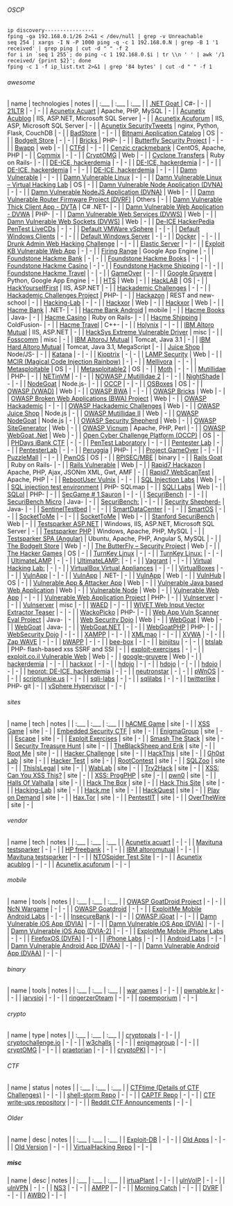 ###### OSCP
```
ip discovery----------------
fping -ga 192.168.0.1/26 2>&1 < /dev/null | grep -v Unreachable
seq 254 | xargs -I N -P 1000 ping -q -c 1 192.168.0.N | grep -B 1 '1 received' | grep ping | cut -d " " -f 2
for i in `seq 1 255`; do ping -c 1 192.168.0.$i | tr \\n ' ' | awk '/1 received/ {print $2}'; done
fping -c 1 -f ip_list.txt 2>&1 | grep '84 bytes' | cut -d " " -f 1
```

###### awesome
| name                                                                                                                                                | technologies                                | notes |
| :___                                                                                                                                                | :___                                        | :___  |
| [.NET Goat ](https://github.com/jerryhoff/WebGoat.NET/                                                        )                                     | C#-                                         | -     |
| [21LTR](http://21ltr.com/scenes/                                                                         )                                          | -                                           | -     |
| [Acunetix Acuart](http://testphp.vulnweb.com/                                                                      )                                | Apache, PHP, MySQL                          | -     |
| [Acunetix Acublog](http://testaspnet.vulnweb.com/                                                                   )                               | IIS, ASP.NET, Microsoft SQL Server          | -     |
| [Acunetix Acuforum](http://testasp.vulnweb.com/                                                                      )                              | IIS, ASP, Microsoft SQL Server              | -     |
| [Acunetix SecurityTweets](http://testhtml5.vulnweb.com/                                                                    )                        | nginx, Python, Flask, CouchDB               | -     |
| [BadStore](http://www.badstore.net/                                                                         )                                       | -                                           | -     |
| [Bitnami Application Catalog](https://bitnami.com/stacks                                                                       )                    | OS                                          | -     |
| [BodgeIt Store](http://code.google.com/p/bodgeit/                                                                )                                  | -                                           | -     |
| [Bricks ](http://sechow.com/bricks/index.html                                                              )                                        | PHP-                                        | -     |
| [Butterfly Security Project](http://thebutterflytmp.sourceforge.net/                                                          )                     | -                                           | -     |
| [Bwapp](https://sourceforge.net/projects/bwapp/files/bee-box/                                            )                                          | web                                         | -     |
| [CTFd](https://github.com/isislab/CTFd                                                                  )                                           | -                                           | -     |
| [Cenzic crackmebank](http://crackme.cenzic.com/                                                                       )                             | CentOS, Apache, PHP                         | -     |
| [Commix](https://github.com/stasinopoulos/commix-testbed                                                  )                                         | -                                           | -     |
| [CryptOMG](https://github.com/SpiderLabs/CryptOMG                                                           )                                       | Web                                         | -     |
| [Cyclone Transfers](https://github.com/fridaygoldsmith/bwa_cyclone_transfers                                         )                              | Ruby on Rails-                              | -     |
| [DE-ICE, hackerdemia](http://hackingdojo.com/downloads/iso/De-ICE_S1.110.iso                                           )                            | -                                           | -     |
| [DE-ICE, hackerdemia](http://hackingdojo.com/downloads/iso/De-ICE_S1.120.iso                                           )                            | -                                           | -     |
| [DE-ICE, hackerdemia](http://hackingdojo.com/downloads/iso/De-ICE_S1.123.iso                                           )                            | -                                           | -     |
| [DE-ICE, hackerdemia](http://hackingdojo.com/downloads/iso/De-ICE_S2.100.iso                                           )                            | -                                           | -     |
| [Damn Vulnerable](http://www.damnvulnerablelinux.org                                                               )                                | -                                           | -     |
| [Damn Vulnerable Linux](http://sourceforge.net/projects/virtualhacking/files/os/dvl/                                     )                          | -                                           | -     |
| [Damn Vulnerable Linux – Virtual Hacking Lab](https://sourceforge.net/projects/virtualhacking/files/os/dvl/                                    )    | OS                                          | -     |
| [Damn Vulnerable Node Application (DVNA)](https://github.com/quantumfoam/DVNA/                                                             )        | -                                           | -     |
| [Damn Vulnerable NodeJS Application (DVNA)](https://github.com/appsecco/dvna                                                                 )      | Web                                         | -     |
| [Damn Vulnerable Router Firmware Project (DVRF)](https://github.com/praetorian-inc/DVRF                                                           ) | Others                                      | -     |
| [Damn Vulnerable Thick Client App - DVTA](https://github.com/secvulture/dvta                                                               )        | C# .NET-                                    | -     |
| [Damn Vulnerable Web Application - DVWA](http://www.dvwa.co.uk/                                                                           )         | PHP-                                        | -     |
| [Damn Vulnerable Web Services (DVWS)](https://github.com/snoopysecurity/dvws                                                           )            | Web                                         | -     |
| [Damn Vulnerable Web Sockets (DVWS)](https://github.com/interference-security/DVWS/                                                   )             | Web                                         | -     |
| [De-ICE HackerPedia PenTest LiveCDs](http://de-ice.net/hackerpedia/index.php/De-ICE.net_PenTest_Disks                                 )             | -                                           | -     |
| [Default VMWare vSphere](http://www.vmware.com/products/vsphere/                                                          )                         | -                                           | -     |
| [Default Windows Clients](https://www.microsoft.com/en-us/evalcenter/evaluate-windows-10-enterprise                        )                        | -                                           | -     |
| [Default Windows Server](https://www.microsoft.com/en-us/evalcenter/evaluate-windows-server-technical-preview             )                         | -                                           | -     |
| [Docker](https://www.docker.com/                                                                          )                                         | -                                           | -     |
| [Drunk Admin Web Hacking Challenge](https://bechtsoudis.com/work-stuff/challenges/drunk-admin-web-hacking-challenge/                 )              | -                                           | -     |
| [Elastic Server](http://elasticserver.com                                                                         )                                 | -                                           | -     |
| [Exploit KB Vulnerable Web App](http://exploit.co.il/projects/vuln-web-app/                                                      )                  | -                                           | -     |
| [Firing Range](https://public-firing-range.appspot.com/                                                         )                                   | Google App Engine                           | -     |
| [Foundstone Hackme Bank](http://www.mcafee.com/us/downloads/free-tools/hacme-bank.aspx                                    )                         | -                                           | -     |
| [Foundstone Hackme Books](http://www.mcafee.com/us/downloads/free-tools/hacmebooks.aspx                                    )                        | -                                           | -     |
| [Foundstone Hackme Casino](http://www.mcafee.com/us/downloads/free-tools/hacme-casino.aspx                                  )                       | -                                           | -     |
| [Foundstone Hackme Shipping](http://www.mcafee.com/us/downloads/free-tools/hacmeshipping.aspx                                 )                     | -                                           | -     |
| [Foundstone Hackme Travel](http://www.mcafee.com/us/downloads/free-tools/hacmetravel.aspx                                   )                       | -                                           | -     |
| [GameOver](http://sourceforge.net/projects/null-gameover/                                                   )                                       | -                                           | -     |
| [Google Gruyere](http://google-gruyere.appspot.com/start                                                          )                                 | Python, Google App Engine                   | -     |
| [HTS](https://www.hackthissite.org/                                                                    )                                            | Web                                         | -     |
| [HackLAB](http://www.rebootuser.com/?page_id=1041                                                          )                                        | OS                                          | -     |
| [HackYourselfFirst](http://hack-yourself-first.com/                                                                  )                              | IIS, ASP.NET                                | -     |
| [Hackademic Challenges](http://www.hackademic.eu                                                                         )                          | -                                           | -     |
| [Hackademic Challenges Project](https://www.owasp.org/index.php/OWASP_Hackademic_Challenges_Project                              )                  | PHP-                                        | -     |
| [Hackazon](https://github.com/rapid7/hackazon                                                               )                                       | REST and new-school                         | -     |
| [Hacking-Lab](http://www.hacking-lab.com/hl_livecd                                                             )                                    | -                                           | -     |
| [Hackxor](https://hackxor.net/                                                                             )                                        | Web                                         | -     |
| [Hackxor](https://sourceforge.net/projects/hackxor/                                                        )                                        | Web                                         | -     |
| [Hacme Bank](http://www.mcafee.com/us/downloads/free-tools/hacme-bank.aspx                                    )                                     | .NET-                                       | -     |
| [Hacme Bank Android](http://www.mcafee.com/us/downloads/free-tools/hacme-bank-android.aspx                            )                             | mobile                                      | -     |
| [Hacme Books](http://www.mcafee.com/us/downloads/free-tools/hacmebooks.aspx                                    )                                    | Java-                                       | -     |
| [Hacme Casino](http://www.mcafee.com/us/downloads/free-tools/hacme-casino.aspx                                  )                                   | Ruby on Rails-                              | -     |
| [Hacme Shipping](http://www.mcafee.com/us/downloads/free-tools/hacmeshipping.aspx                                 )                                 | ColdFusion-                                 | -     |
| [Hacme Travel](http://www.mcafee.com/us/downloads/free-tools/hacmetravel.aspx                                   )                                   | C++-                                        | -     |
| [Holynix](http://sourceforge.net/projects/holynix/files/                                                   )                                        | -                                           | -     |
| [IBM Altoro Mutual](http://demo.testfire.net/                                                                        )                              | IIS, ASP.NET                                | -     |
| [HackSys Extreme Vulnerable Driver](http://www.payatu.com/hacksys-extreme-vulnerable-driver/                                         )              | misc                                        | -     |
| [Fosscomm](https://github.com/nikosdano/fosscomm                                                            )                                       | misc                                        | -     |
| [IBM AltoroJ Mutual](http://www.altoromutual.com:8080/                                                                )                             | Tomcat, Java 3.1                            | -     |
| [IBM Hard Altoro Mutual](http://hard.altoromutual.com/                                                                    )                         | Tomcat, Java 3.1, MegaScript                | -     |
| [Juice Shop](https://www.owasp.org/index.php/OWASP_Juice_Shop_Project                                         )                                     | Node/JS-                                    | -     |
| [Katana](http://www.hackfromacave.com/katana.html                                                         )                                         | -                                           | -     |
| [Kioptrix](http://www.kioptrix.com/blog/                                                                    )                                       | -                                           | -     |
| [LAMP Security](https://sourceforge.net/projects/lampsecurity/                                                   )                                  | Web                                         | -     |
| [MCIR (Magical Code Injection Rainbow)](https://github.com/SpiderLabs/MCIR                                                               )          | -                                           | -     |
| [Mellivora](https://github.com/Nakiami/mellivora                                                             )                                      | -                                           | -     |
| [Metasploitable](https://sourceforge.net/projects/virtualhacking/files/os/metasploitable/                         )                                 | OS                                          | -     |
| [Metasploitable2](https://sourceforge.net/projects/metasploitable/                                                 )                                | OS                                          | -     |
| [Moth](http://www.bonsai-sec.com/en/research/moth.php                                                   )                                           | -                                           | -     |
| [Mutillidae](http://www.irongeek.com/i.php?page=mutillidae/mutillidae-deliberately-vulnerable-php-owasp-top-10)                                     | PHP-                                        | -     |
| [NETinVM](http://informatica.uv.es/~carlos/docencia/netinvm/                                               )                                        | -                                           | -     |
| [NOWASP / Mutillidae 2](http://sourceforge.net/projects/mutillidae                                                       )                          | -                                           | -     |
| [NightShade](https://github.com/UnrealAkama/NightShade                                                        )                                     | -                                           | -     |
| [NodeGoat](https://www.owasp.org/index.php/OWASP_Node_js_Goat_Project                                       )                                       | Node.js-                                    | -     |
| [OCCP](https://opencyberchallenge.net/                                                                  )                                           | -                                           | -     |
| [OSBoxes](https://www.osboxes.org/                                                                         )                                        | OS                                          | -     |
| [OWASP  (VWAD)](https://github.com/OWASP/OWASP-VWAD                                                              )                                  | Web                                         | -     |
| [OWASP BWA](http://code.google.com/p/owaspbwa/                                                               )                                      | -                                           | -     |
| [OWASP Bricks](https://sourceforge.net/projects/owaspbricks/                                                    )                                   | Web                                         | -     |
| [OWASP Broken Web Applications (BWA) Project](https://code.google.com/archive/p/owaspbwa/                                                      )    | Web                                         | -     |
| [OWASP Hackademic](http://hackademic1.teilar.gr/                                                                    )                               | -                                           | -     |
| [OWASP Hackademic Challenges](https://code.google.com/archive/p/owasp-hackademic-challenges/                                   )                    | Web                                         | -     |
| [OWASP Juice Shop](https://juice-shop.herokuapp.com/                                                                )                               | Node.js                                     | -     |
| [OWASP Mutillidae II](https://sourceforge.net/projects/mutillidae/                                                     )                            | Web                                         | -     |
| [OWASP NodeGoat](http://nodegoat.herokuapp.com/                                                                   )                                 | Node.js                                     | -     |
| [OWASP Security Shepherd](https://github.com/OWASP/SecurityShepherd                                                        )                        | Web                                         | -     |
| [OWASP SiteGenerator](https://www.owasp.org/index.php/OWASP_SiteGenerator                                              )                            | Web                                         | -     |
| [OWASP Vicnum](http://vicnum.ciphertechs.com/                                                                   )                                   | Apache, PHP, Perl                           | -     |
| [OWASP WebGoat .Net](https://github.com/jerryhoff/WebGoat.NET/                                                        )                             | Web                                         | -     |
| [Open Cyber Challenge Platform (OCCP)](https://opencyberchallenge.net/                                                                  )           | OS                                          | -     |
| [PHDays iBank CTF](http://blog.phdays.com/2012/05/once-again-about-remote-banking.html                              )                               | -                                           | -     |
| [PenTest Laboratory](http://pentestlab.org/lab-in-a-box/                                                              )                             | -                                           | -     |
| [Pentester Lab](https://www.pentesterlab.com/exercises                                                           )                                  | -                                           | -     |
| [PentesterLab](https://pentesterlab.com/                                                                        )                                   | -                                           | -     |
| [Peruggia](http://peruggia.sourceforge.net/                                                                 )                                       | PHP-                                        | -     |
| [Project GameOver](http://null.co.in/2012/06/14/gameover-web-pentest-learning-platform                              )                               | -                                           | -     |
| [PuzzleMall](http://code.google.com/p/puzzlemall/                                                             )                                     | -                                           | -     |
| [PwnOS](http://www.pwnos.com/                                                                            )                                          | OS                                          | -     |
| [RPISEC/MBE](https://github.com/RPISEC/MBE                                                                    )                                     | binary                                      | -     |
| [Rails Goat](https://www.owasp.org/index.php/OWASP_Rails_Goat_Project                                         )                                     | Ruby on Rails-                              | -     |
| [Rails Vulnerable](https://github.com/jobertabma/vulnerable                                                         )                               | Web                                         | -     |
| [Rapid7 Hackazon](http://hackazon.webscantest.com/                                                                 )                                | Apache, PHP, Ajax, JSONm XML, Gwt, AMF      | -     |
| [Rapid7 WebScanTest](http://webscantest.com/                                                                          )                             | Apache, PHP                                 | -     |
| [RebootUser Vulnix](http://www.rebootuser.com/?page_id=1041                                                          )                              | -                                           | -     |
| [SQL Injection Labs](https://github.com/himadriganguly/sqlilabs                                                       )                             | Web                                         | -     |
| [SQL injection test environment](https://github.com/sqlmapproject/testenv                                                         )                 | PHP-                   SQLmap               | -     |
| [SQLI Labs](https://github.com/Audi-1/sqli-labs                                                              )                                      | Web                                         | -     |
| [SQLol](https://github.com/SpiderLabs/SQLol                                                              )                                          | PHP-                                        | -     |
| [SecGame # 1 Sauron](http://sg6-labs.blogspot.co.uk/2007/12/secgame-1-sauron.html                                     )                             | -                                           | -     |
| [SecuriBench](http://suif.stanford.edu/~livshits/securibench/                                                  )                                    | -                                           | -     |
| [SecuriBench Micro](http://suif.stanford.edu/%7Elivshits/work/securibench-micro/                                     )                              | Java-                                       | -     |
| [SecuriBench:](http://suif.stanford.edu/~livshits/securibench                                                   )                                   | -                                           | -     |
| [Security Shepherd-](https://www.owasp.org/index.php/OWASP_Security_Shepherd                                          )                             | Java-                                       | -     |
| [SentinelTestbed](https://github.com/dobin/SentinelTestbed                                                         )                                | -                                           | -     |
| [SmartDataCenter](https://github.com/joyent/sdc                                                                    )                                | -                                           | -     |
| [SmartOS](https://smartos.org/                                                                             )                                        | -                                           | -     |
| [SocketToMe](http://digi.ninja/projects/sockettome.php                                                        )                                     | -                                           | -     |
| [SocketToMe](https://digi.ninja/projects/sockettome.php                                                       )                                     | Web                                         | -     |
| [Stanford SecuriBench](https://suif.stanford.edu/~livshits/securibench/                                                 )                           | Web                                         | -     |
| [Testsparker ASP.NET](http://aspnet.testsparker.com/                                                                   )                            | Windows, IIS, ASP.NET, Microsoft SQL Server | -     |
| [Testsparker PHP](http://php.testsparker.com/                                                                      )                                | Windows, Apache, PHP, MySQL                 | -     |
| [Testsparker SPA  (Angular)](http://angular.testsparker.com/                                                                  )                     | Ubuntu, Apache, PHP, Angular 5, MySQL       | -     |
| [The BodgeIt Store](https://github.com/psiinon/bodgeit                                                               )                              | Web                                         | -     |
| [The ButterFly – Security Project](https://sourceforge.net/projects/thebutterflytmp/                                                )               | Web                                         | -     |
| [The Hacker Games](https://www.scriptjunkie.us/2012/04/the-hacker-games/                                            )                               | OS                                          | -     |
| [TurnKey Linux](http://www.turnkeylinux.org/                                                                     )                                  | -                                           | -     |
| [TurnKey Linux:](http://www.turnkeylinux.org                                                                      )                                 | -                                           | -     |
| [UltimateLAMP](http://www.amanhardikar.com/mindmaps/practice-links.html                                         )                                   | -                                           | -     |
| [UltimateLAMP:](http://www.amanhardikar.com/mindmaps/practice-links.html                                         )                                  | -                                           | -     |
| [Vagrant](https://www.vagrantup.com/                                                                       )                                        | -                                           | -     |
| [Virtual Hacking Lab:](http://sourceforge.net/projects/virtualhacking/files                                             )                           | -                                           | -     |
| [VirtualBox Virtual Appliances](https://virtualboximages.com/                                                                    )                  | -                                           | -     |
| [VirtualBoxes](http://virtualboxes.org/images/                                                                  )                                   | -                                           | -     |
| [VulnApp](http://www.nth-dimension.org.uk/blog.php?id=88                                                   )                                        | -                                           | -     |
| [VulnApp](http://www.nth-dimension.org.uk/blog.php?id=88                                                   )                                        | .NET-                                       | -     |
| [VulnApp](https://www.nth-dimension.org.uk/blog.php?id=88                                                  )                                        | Web                                         | -     |
| [VulnHub](https://www.vulnhub.com/                                                                         )                                        | OS                                          | -     |
| [Vulnerable App & Attacker App](https://github.com/clarkio/vulnerable-app                                                        )                  | Web                                         | -     |
| [Vulnerable Java based Web Application](https://github.com/CSPF-Founder/JavaVulnerableLab                                                )          | Web                                         | -     |
| [Vulnerable Node](https://github.com/cr0hn/vulnerable-node                                                         )                                | Web                                         | -     |
| [Vulnerable Web App](http://exploit.co.il/hacking/exploit-kb-vulnerable-web-app/                                      )                             | -                                           | -     |
| [Vulnerable Web Application Project](https://www.owasp.org/index.php/OWASP_Vulnerable_Web_Application                                 )             | PHP-                                        | -     |
| [Vulnserver](http://www.thegreycorner.com/2010/12/introducing-vulnserver.html                                 )                                     | -                                           | -     |
| [Vulnserver](http://www.thegreycorner.com/2010/12/introducing-vulnserver.html                                 )                                     | misc                                        | -     |
| [WAED](http://www.waed.info                                                                             )                                           | -                                           | -     |
| [WIVET Web Input Vector Extractor Teaser](https://code.google.com/p/wivet/                                                                 )        | -                                           | -     |
| [WackoPicko](https://github.com/adamdoupe/WackoPicko                                                          )                                     | PHP-                                        | -     |
| [Web App Vuln Scanner Eval Project](https://github.com/sectooladdict/wavsep                                                          )              | Java-                                       | -     |
| [Web Security Dojo](https://sourceforge.net/projects/websecuritydojo/                                                )                              | Web                                         | -     |
| [WebGoat](https://github.com/WebGoat/WebGoat                                                               )                                        | Web                                         | -     |
| [WebGoat](https://www.owasp.org/index.php/Category:OWASP_WebGoat_Project                                   )                                        | Java-                                       | -     |
| [WebGoat.NET](https://github.com/jerryhoff/WebGoat.NET/                                                        )                                    | -                                           | -     |
| [WebGoatPHP](https://www.owasp.org/index.php/WebGoatPHP                                                       )                                     | PHP-                                        | -     |
| [WebSecurity Dojo](http://www.mavensecurity.com/web_security_dojo/                                                  )                               | -                                           | -     |
| [XAMPP](https://www.apachefriends.org/index.html                                                         )                                          | -                                           | -     |
| [XMLmao](https://github.com/SpiderLabs/XMLmao                                                             )                                         | -                                           | -     |
| [XVWA](https://github.com/s4n7h0/xvwa                                                                   )                                           | -                                           | -     |
| [Zap WAVE](http://code.google.com/p/zaproxy/downloads/detail?name=zap-wave-0.1.zip                          )                                       | -                                           | -     |
| [bWAPP](http://www.mmeit.be/bwapp/                                                                       )                                          | -                                           | -     |
| [bee-box](http://sourceforge.net/projects/bwapp/files/bee-box/                                             )                                        | -                                           | -     |
| [binjitsu](https://github.com/binjitsu/binjitsu                                                             )                                       | -                                           | -     |
| [btslab](https://github.com/CSPF-Founder/btslab/                                                          )                                         | PHP-  flash-based xss SSRF and SSI          | -     |
| [exploit-exercises](http://exploit-exercises.com/download                                                            )                              | -                                           | -     |
| [exploit.co.il Vulnerable Web](https://sourceforge.net/projects/exploitcoilvuln/                                                )                   | Web                                         | -     |
| [google-gruyere](https://google-gruyere.appspot.com/                                                              )                                 | Web                                         | -     |
| [hackerdemia](http://hackingdojo.com/downloads/iso/De-ICE_S1.123.iso                                           )                                    | -                                           | -     |
| [hackxor](http://hackxor.sourceforge.net/cgi-bin/index.pl                                                  )                                        | -                                           | -     |
| [hdojo](http://hackingdojo.com/downloads/iso/De-ICE_S1.110.iso                                           )                                          | -                                           | -     |
| [hdojo](http://hackingdojo.com/downloads/iso/De-ICE_S1.120.iso                                           )                                          | -                                           | -     |
| [hdojo](http://hackingdojo.com/downloads/iso/De-ICE_S2.100.iso                                           )                                          | -                                           | -     |
| [heorot: DE-ICE, hackerdemia](http://hackingdojo.com/downloads/iso/De-ICE_S1.100.iso                                           )                    | -                                           | -     |
| [neutronstar](http://neutronstar.org/goatselinux.html                                                          )                                    | -                                           | -     |
| [pWnOS](http://www.pwnos.com/                                                                            )                                          | -                                           | -     |
| [scriptjunkie.us](http://www.scriptjunkie.us/2012/04/the-hacker-games                                              )                                | -                                           | -     |
| [sqli-labs](https://github.com/Audi-1/sqli-labs                                                              )                                      | -                                           | -     |
| [sqlilabs](https://github.com/himadriganguly/sqlilabs                                                       )                                       | -                                           | -     |
| [twitterlike](https://github.com/sakti/twitterlike                                                             )                                    | PHP-  git                                   | -     |
| [vSphere Hypervisor](https://www.vmware.com/products/vsphere-hypervisor/                                              )                             | -                                           | -     |
    
###### sites 
| name                                                             | tech | notes |
| :___                                                             | :___ | :___  |
| [hACME Game](http://www.hacmegame.org)                           | site | -     |
| [XSS Game](https://xss-game.appspot.com)                         | site | -     |
| [Embedded Security CTF](https://microcorruption.com )            | site | -     |
| [EnigmaGroup](http://www.enigmagroup.org/ )                      | site | -     |
| [Escape](http://escape.alf.nu/)                                  | site | -     |
| [Exploit Exercises](http://exploit-exercises.com)                | site | -     |
| [Smash The Stack](http://www.smashthestack.org)                  | site | -     |
| [Security Treasure Hunt](http://www.securitytreasurehunt.com)    | site | -     |
| [TheBlackSheep and Erik](http://www.bright-shadows.net)          | site | -     |
| [Root Me](http://www.root-me.org/?lang=e)                        | site | -     |
| [Hacker Challenge](http://www.dareyourmind.net)                  | site | -     |
| [HackThis](http://www.hackthis.co.uk)                            | site | -     |
| [Gh0st Lab](http://www.gh0st.net)                                | site | -     |
| [Hacker Test](http://www.hackertest.net)                         | site | -     |
| [RootContest](http://rootcontest.com)                            | site | -     |
| [SQLZoo](http://sqlzoo.net/hack)                                 | site | -     |
| [ThisIsLegal](http://thisislegal.com)                            | site | -     |
| [WabLab](http://www.wablab.com/hackm)                            | site | -     |
| [Try2Hack](http://www.try2hack.nl)                               | site | -     |
| [XSS: Can You XSS This?](http://canyouxssthis.com/HTMLSanitizer) | site | -     |
| [XSS: ProgPHP](http://xss.progphp.com)                           | site | -     |
| [pwn0](https://pwn0.com/home.ph)                                 | site | -     |
| [Halls Of Valhalla](http://halls-of-valhalla.org/beta/challenge) | site | -     |
| [Hack The Box](https://hackthebox.e)                             | site | -     |
| [Hack This Site](http://www.hackthissite.org)                    | site | -     |
| [Hacking-Lab](https://www.hacking-lab.com)                       | site | -     |
| [Hack.me](https://hack.m)                                        | site | -     |
| [HackQuest](http://www.hackquest.com)                            | site | -     |
| [Play on Demand](https://pod.cybersecuritychallenge.org.uk)      | site | -     |
| [Hax.Tor](http://hax.tor.hu)                                     | site | -     |
| [PentestIT](http://www.pentestit.ru/en)                          | site | -     |
| [OverTheWire](http://www.overthewire.org/wargames)               | site | -     |

###### vendor 
| name                                                 | tech | notes |
| :___                                                 | :___ | :___  |
| [Acunetix acuart](http://testphp.vulnweb.com)        | -    | -     |
| [Mavituna testsparker](http://aspnet.testsparker.co) | -    | -     |
| [HP freebank](http://zero.webappsecurity.com)        | -    | -     |
| [IBM altoromutual](http://demo.testfire.net)         | -    | -     |
| [Mavituna testsparker](http://php.testsparker.co)    | -    | -     |
| [NTOSpider Test Site](http://www.webscantest.com/)   | -    | -     |
| [Acunetix acublog](http://testaspnet.vulnweb.com)    | -    | -     |
| [Acunetix acuforum](http://testasp.vulnweb.com)      | -    | -     |

###### mobile 
| name                                                                             | tools | notes |
| :___                                                                             | :___  | :___  |
| [OWASP GoatDroid Project](https://github.com/jackMannino/OWASP-GoatDroid-Projec) | -     | -     |
| [NcN Wargame](http://noconname.org/evento/wargame)                               | -     | -     |
| [OWASP Goatdroid](https://github.com/jackMannino/OWASP-GoatDroid-Projec)         | -     | -     |
| [ExploitMe Mobile Android Labs](http://securitycompass.github.io/AndroidLabs)    | -     | -     |
| [InsecureBank](http://www.paladion.net/downloadapp.htm)                          | -     | -     |
| [OWASP iGoat](https://code.google.com/archive/p/owasp-igoat)                     | -     | -     |
| [Damn Vulnerable iOS App (DVIA)](http://damnvulnerableiosapp.com)                | -     | -     |
| [Damn Vulnerable iOS App (DVIA)](https://github.com/prateek147/DVI)              | -     | -     |
| [Damn Vulnerable iOS App (DVIA-2)](https://github.com/prateek147/DVIA-v)         | -     | -     |
| [ExploitMe Mobile iPhone Labs](http://securitycompass.github.io/iPhoneLabs)      | -     | -     |
| [FirefoxOS (DVFA)](https://github.com/pwnetrationguru/dvfa)                      | -     | -     |
| [iPhone Labs](https://github.com/SecurityCompass/iPhoneLab)                      | -     | -     |
| [Android Labs](https://github.com/securitycompass/AndroidLab)                    | -     | -     |
| [Damn Vulnerable Android App (DVAA)](https://code.google.com/archive/p/dva)      | -     | -     |
| [Damn Vulnerable Android App (DVAA)](https://code.google.com/p/dvaa)             | -     | -     |

###### binary 
| name                                          | tools | notes |
| :___                                          | :___  | :___  |
| [war games](https://overthewire.org/wargames) | -     | -     |
| [pwnable.kr](http://pwnable.kr)               | -     | -     |
| [jarvsioj](https://www.jarvisoj.com)          | -     | -     |
| [ringerzer0team](https://ringzer0ctf.com)     | -     | -     |
| [ropemporium](https://ropemporium.com)        | -     | -     |
    
###### crypto
| name                                                                    | type | notes |
| :___                                                                    | :___ | :___  |
| [cryptopals](https://cryptopals.co)                                     | -    | -     |
| [cryptochallenge.io](https://cryptochallenge.io)                        | -    | -     |
| [w3challs](https://w3challs.com/challenges/crypto)                      | -    | -     |
| [enigmagroup](http://www.enigmagroup.org/)                              | -    | -     |
| [cryptOMG](https://github.com/SpiderLabs/CryptOM)                       | -    | -     |
| [praetorian](https://www.praetorian.com/challenges/crypto)              | -    | -     |
| [cryptoPKI](https://seedsecuritylabs.org/Labs_16.04/Crypto/Crypto_PKI/) | -    | -     |

###### CTF 
| name                                                           | status | notes |
| :___                                                           | :___   | :___  |
| [CTFtime (Details of CTF Challenges)](http://ctftime.org/ctf)  | -      | -     |
| [shell-storm Repo](http://shell-storm.org/repo/CT)             | -      | -     |
| [CAPTF Repo](http://captf.com)                                 | -      | -     |
| [CTF write-ups repository](https://github.com/ctf)             | -      | -     |
| [Reddit CTF Announcements](http://www.reddit.com/r/securityct) | -      | -     |

###### Older 
| name                                                                                           | desc | notes |
| :___                                                                                           | :___ | :___  |
| [Exploit-DB](http://www.exploit-db.com)                                                        | -    | -     |
| [Old Apps](http://www.oldapps.com)                                                             | -    | -     |
| [Old Version](http://www.oldversion.com)                                                       | -    | -     |
| [VirtualHacking Repo](https://sourceforge.net/projects/virtualhacking/files/apps%40realworld/) | -    | -     |

##### misc 
| name                                                                                                   | desc | notes |
| :___                                                                                                   | :___ | :___  |
| [irtuaPlant](https://github.com/jseidl/virtuaplan)                                                     | -    | -     |
| [ulnVoIP](http://www.rebootuser.com/?page_id=104)                                                      | -    | -     |
| [ulnVPN](http://www.rebootuser.com/?page_id=104)                                                       | -    | -     |
| [NS3](http://sourceforge.net/projects/gns-)                                                            | -    | -     |
| [AMPP](https://www.apachefriends.org/index.htm)                                                        | -    | -     |
| [Morning Catch](http://blog.cobaltstrike.com/2014/08/06/introducing-morning-catch-a-phishing-paradise) | -    | -     |
| [DVRF](https://github.com/praetorian-inc/DVR)                                                          | -    | -     |
| [AWBO](https://labs.snort.org/awbo/awbo.htm)                                                           | -    | -     |
